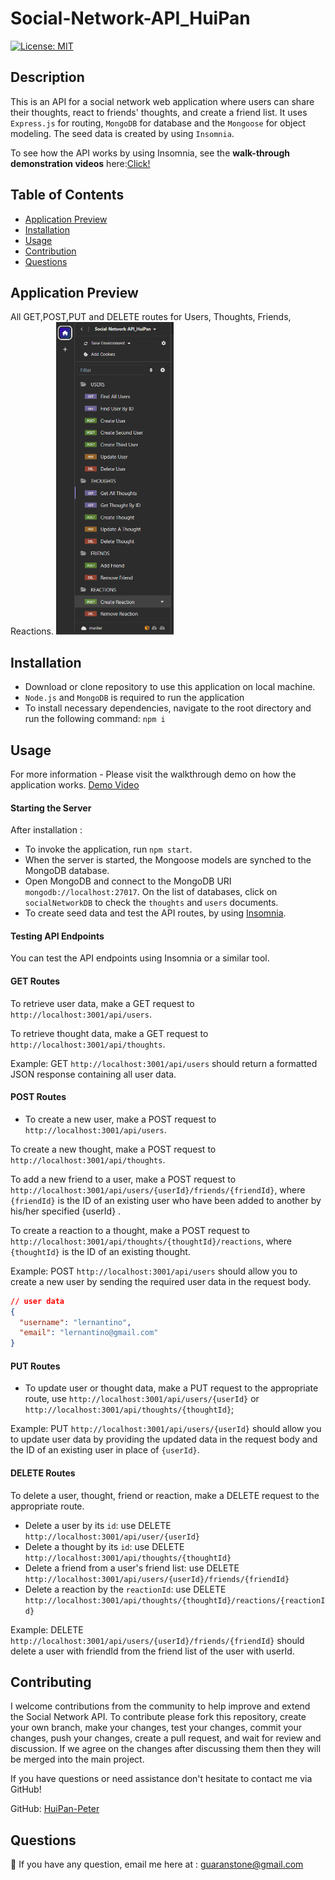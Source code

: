 # Social-Network-API_HuiPan

[![License: MIT](https://img.shields.io/badge/License-MIT-yellow.svg)](https://github.com/siennameow/social-network-API/blob/main/LICENSE)

## Description

This is an API for a social network web application where users can share their thoughts, react to friends' thoughts, and create a friend list. It uses `Express.js` for routing, `MongoDB` for database and the `Mongoose` for object modeling. The seed data is created by using `Insomnia`.

To see how the API works by using Insomnia, see the **walk-through demonstration videos** here:[Click!](https://)

## Table of Contents

- [Application Preview](#application-preview)
- [Installation](#installation)
- [Usage](#usage)
- [Contribution](#contribution)
- [Questions](#questions)


## Application Preview

All GET,POST,PUT and DELETE routes for Users, Thoughts, Friends, Reactions.
<img src="./public/assets/allRoutes.png" height="500px">

## Installation

- Download or clone repository to use this application on local machine.
- `Node.js` and `MongoDB` is required to run the application
- To install necessary dependencies, navigate to the root directory and run the following command:
  `npm i`

## Usage

For more information - Please visit the walkthrough demo on how the application works.
[Demo Video](https://)

#### Starting the Server

After installation :
- To invoke the application, run `npm start`.
- When the server is started, the Mongoose models are synched to the MongoDB database.
- Open MongoDB and connect to the MongoDB URI `mongodb://localhost:27017`. On the list of databases, click on `socialNetworkDB` to check the `thoughts` and `users` documents.
- To create seed data and test the API routes, by using [Insomnia](https://insomnia.rest/download).

#### Testing API Endpoints

You can test the API endpoints using Insomnia or a similar tool.

#### GET Routes

To retrieve user data, make a GET request to `http://localhost:3001/api/users`.

To retrieve thought data, make a GET request to `http://localhost:3001/api/thoughts`.

Example: GET `http://localhost:3001/api/users` should return a formatted JSON response containing all user data.

#### POST Routes

- To create a new user, make a POST request to `http://localhost:3001/api/users`.

To create a new thought, make a POST request to `http://localhost:3001/api/thoughts`.

To add a new friend to a user, make a POST request to `http://localhost:3001/api/users/{userId}/friends/{friendId}`, where `{friendId}` is the ID of an existing user who have been added to another by his/her specified {userId} . 

To create a reaction to a thought, make a POST request to `http://localhost:3001/api/thoughts/{thoughtId}/reactions`, where `{thoughtId}` is the ID of an existing thought. 

Example: POST `http://localhost:3001/api/users` should allow you to create a new user by sending the required user data in the request body.
```json
// user data
{
  "username": "lernantino",
  "email": "lernantino@gmail.com"
}
```

#### PUT Routes

- To update user or thought data, make a PUT request to the appropriate route, use `http://localhost:3001/api/users/{userId}` or `http://localhost:3001/api/thoughts/{thoughtId}`;

Example: PUT `http://localhost:3001/api/users/{userId}` should allow you to update user data by providing the updated data in the request body and the ID of an existing user in place of `{userId}`.

#### DELETE Routes

To delete a user, thought, friend or reaction, make a DELETE request to the appropriate route.
- Delete a user by its `id`: use DELETE `http://localhost:3001/api/user/{userId}`
- Delete a thought by its `id`: use DELETE `http://localhost:3001/api/thoughts/{thoughtId}`
- Delete a friend from a user's friend list: use DELETE `http://localhost:3001/api/users/{userId}/friends/{friendId}`
- Delete a reaction by the `reactionId`: use DELETE `http://localhost:3001/api/thoughts/{thoughtId}/reactions/{reactionId}`

Example: DELETE `http://localhost:3001/api/users/{userId}/friends/{friendId}` should delete a user with friendId from the friend list of the user with userId.

## Contributing

I welcome contributions from the community to help improve and extend the Social Network API. To contribute please fork this repository, create your own branch, make your changes, test your changes, commit your changes, push your changes, create a pull request, and wait for review and discussion. If we agree on the changes after discussing them then they will be merged into the main project.

If you have questions or need assistance don't hesitate to contact me via GitHub!

GitHub: [HuiPan-Peter](https://github.com/HuiPan-Peter)

## Questions

📩 If you have any question, email me here at : guaranstone@gmail.com